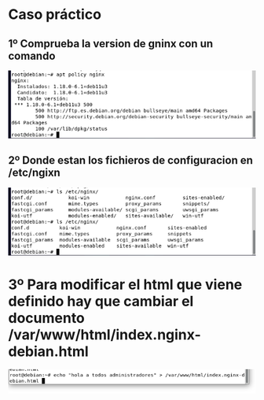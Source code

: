 # Caso práctico
## 1º Comprueba la version de gninx con un comando
![a](https://github.com/1804marcos/nginx/blob/main/imagenes/Captura%20desde%202023-01-09%2008-27-34.png)
## 2º Donde estan los fichieros de configuracion en /etc/ngixn
![a](https://github.com/1804marcos/nginx/blob/main/imagenes/Captura%20desde%202023-01-09%2008-28-37.png)
# 3º Para modificar el html que viene definido hay que cambiar el documento /var/www/html/index.nginx-debian.html
![a](https://github.com/1804marcos/nginx/blob/main/imagenes/Captura%20desde%202023-01-09%2008-36-50.png)
